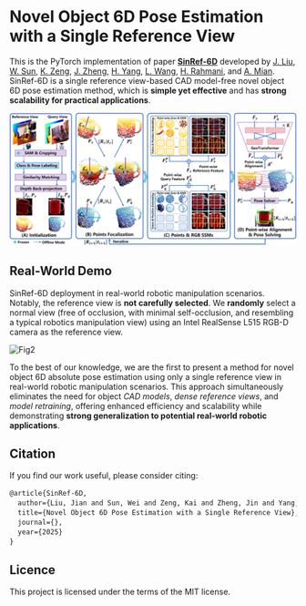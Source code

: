 # Novel Object 6D Pose Estimation with a Single Reference View

This is the PyTorch implementation of paper **[SinRef-6D]()** developed by <a href="https://cnjliu.github.io/">J. Liu</a>, <a href="http://robotics.hnu.edu.cn/info/1071/1265.htm">W. Sun</a>, <a href="https://github.com/CNJianLiu/SinRef-6D">K. Zeng</a>, <a href="https://github.com/CNJianLiu/SinRef-6D">J. Zheng</a>, <a href="https://github.com/CNJianLiu/SinRef-6D">H. Yang</a>, <a href="https://scholar.google.com.hk/citations?hl=zh-CN&user=SReb2csAAAAJ">L. Wang</a>, <a href="https://sites.google.com/view/rahmaniatlu">H. Rahmani</a>, and <a href="https://ajmalsaeed.net/">A. Mian</a>. SinRef-6D is a single reference view-based CAD model-free novel object 6D pose estimation method, which is **simple yet effective** and has **strong scalability for practical applications**.

![Fig1](image/image.jpg)

## Real-World Demo
SinRef-6D deployment in real-world robotic manipulation scenarios. Notably, the reference view is **not carefully selected**. We **randomly** select a normal view (free of occlusion, with minimal self-occlusion, and resembling a typical robotics manipulation view) using an Intel RealSense L515 RGB-D camera as the reference view.

![Fig2](image/demo.gif)

To the best of our knowledge, we are the first to present a method for novel object 6D absolute pose estimation using only a single reference view in real-world robotic manipulation scenarios. This approach simultaneously eliminates the need for object *CAD models*, *dense reference views*, and *model retraining*, offering enhanced efficiency and scalability while demonstrating **strong generalization to potential real-world robotic applications**.

## Citation
If you find our work useful, please consider citing:
```latex
@article{SinRef-6D,
  author={Liu, Jian and Sun, Wei and Zeng, Kai and Zheng, Jin and Yang, Hui and Wang, Lin and Rahmani, Hossein and Mian, Ajmal},
  title={Novel Object 6D Pose Estimation with a Single Reference View},
  journal={},
  year={2025}
}
```

## Licence

This project is licensed under the terms of the MIT license.
